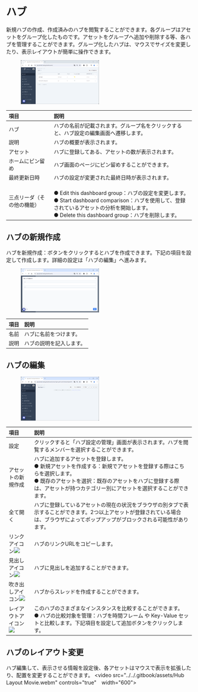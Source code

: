 # ハブ
新規ハブの作成、作成済みのハブを閲覧することができます。各グループはアセットをグループ化したものです。アセットをグループへ追加や削除する等、各ハブを管理することができます。グループ化したハブは、マウスでサイズを変更したり、表示レイアウトが簡単に操作できます。

<figure><img src="../../.gitbook/assets/Hub_Page_Initial_jp.png" alt="ハブページ" width="50%"><figcaption></figcaption></figure>

| 項目                     | 説明  |
|:---                      | :--   |
|ハブ                      |ハブの名前が記載されます。グループ名をクリックすると、ハブ設定の編集画面へ遷移します。
| 説明                     |ハブの概要が表示されます。
|アセット                  |ハブに登録してある、アセットの数が表示されます。
|ホームにピン留め          |ハブ画面のページにピン留めすることができます。
|最終更新日時              |ハブの設定が変更された最終日時が表示されます。
|三点リーダ（その他の機能）|<br>● Edit this dashboard group：ハブの設定を変更します。<br>● Start dashboard comparison：ハブを使用して、登録されているアセットの分析を開始します。<br>● Delete this dashboard group：ハブを削除します。
  

## ハブの新規作成
ハブを新規作成：ボタンをクリックするとハブを作成できます。下記の項目を設定して作成します。詳細の設定は「ハブの編集」へ進みます。<figure><img src="../../.gitbook/assets/create_new_hub_jp.png" alt="ハブ作成" width="50%"><figcaption></figcaption></figure>

| 項目     | 説明  |
|:---      | :--   
|名前      |ハブに名前をつけます。
|説明      |ハブの説明を記入します。

## ハブの編集

<figure><img src="../../.gitbook/assets/hubs_setting_jp.png" width="50%" alt="ハブ編集"></figure>

| 項目                | 説明  |
|:---                 | :--   |
|設定                 |クリックすると「ハブ設定の管理」画面が表示されます。ハブを閲覧するメンバーを選択することができます。|
|アセットの新規作成   |ハブに追加するアセットを登録します。<br>● 新規アセットを作成する：新規でアセットを登録する際はこちらを選択します。<br>● 既存のアセットを選択：既存のアセットをハブに登録する際は、アセットが持つカテゴリー別にアセットを選択することができます。
|全て開く             |ハブに登録しているアセットの現在の状況をブラウザの別タブで表示することができます。2つ以上アセットが登録されている場合は、ブラウザによってポップアップがブロックされる可能性があります。|
|リンクアイコン![](../../.gitbook/assets/link_icon.png)|ハブのリンクURLをコピーします。|
|見出しアイコン![](../../.gitbook/assets/Hub_index.png)|ハブに見出しを追加することができます。|
|吹き出しアイコン![](../../.gitbook/assets/Hub_bubble.png)|ハブからスレッドを作成することができます。|
|レイアウトアイコン![](../../.gitbook/assets/Hub_layout.png)|このハブのさまざまなインスタンスを比較することができます。<br>● ハブの比較対象を管理：ハブを時間フレーム や Key-Value セットと比較します。下記項目を設定して追加ボタンをクリックします。|

<!--
- 設定：クリックすると「ハブ設定の管理」画面が表示されます。ハブを閲覧するメンバーを選択することができます。
- ハブ一覧から作成したハブ名をクリックして、ハブの編集をします。
    - アセットの編集：ハブに追加するアセットを登録します。
        - 新規アセットを作成する：新規でアセットを登録する際はこちらを選択します。
        - 既存のアセットを選択：既存のアセットをハブに登録する際は、アセットが持つカテゴリー別にアセットを選択することができます。
- アセットの新規作成：ハブに追加するアセットを追加することができます。
- 全て開く：ハブに登録しているアセットの現在の状況をブラウザの別タブで表示することができます。2つ以上アセットが登録されている場合は、ブラウザによってポップアップがブロックされる可能性があります。
- リンクアイコン![](../../.gitbook/assets/link_icon.png)：ハブのリンクURLをコピーします。
- 見出しアイコン![](../../.gitbook/assets/Hub_index.png)：ハブに見出しを追加することができます。
- 吹き出しアイコン![](../../.gitbook/assets/Hub_bubble.png)：ハブからスレッドを作成することができます。
- レイアウトアイコン![](../../.gitbook/assets/Hub_layout.png)：このハブのさまざまなインスタンスを比較することができます。
    - ハブの比較対象を管理：ハブを時間フレーム や Key-Value セットと比較します。下記項目を設定して追加ボタンをクリックします。
        - 日時範囲：比較する日時範囲を選択します。
        - 別の日範囲を追加：追加で日時範囲を指定することができます。
        - プレビュー：設定内容のレイアウトプレビューが表示されます。ハブの比較は最大４つの切り替え可能な列で表示されます
-->

## ハブのレイアウト変更
ハブ編集して、表示させる情報を設定後、各アセットはマウスで表示を拡張したり、配置を変更することができます。<!--動画を入れたい-->
<video src="../../.gitbook/assets/Hub Layout Movie.webm" controls="true"　width="600"></video>